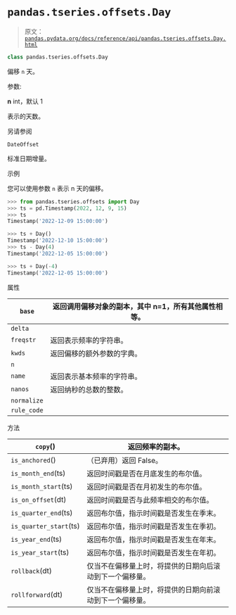 # `pandas.tseries.offsets.Day`

> 原文：[`pandas.pydata.org/docs/reference/api/pandas.tseries.offsets.Day.html`](https://pandas.pydata.org/docs/reference/api/pandas.tseries.offsets.Day.html)

```py
class pandas.tseries.offsets.Day
```

偏移 `n` 天。

参数:

**n** int，默认 1

表示的天数。

另请参阅

`DateOffset`

标准日期增量。

示例

您可以使用参数 `n` 表示 n 天的偏移。

```py
>>> from pandas.tseries.offsets import Day
>>> ts = pd.Timestamp(2022, 12, 9, 15)
>>> ts
Timestamp('2022-12-09 15:00:00') 
```

```py
>>> ts + Day()
Timestamp('2022-12-10 15:00:00')
>>> ts - Day(4)
Timestamp('2022-12-05 15:00:00') 
```

```py
>>> ts + Day(-4)
Timestamp('2022-12-05 15:00:00') 
```

属性

| `base` | 返回调用偏移对象的副本，其中 n=1，所有其他属性相等。 |
| --- | --- |
| `delta` |  |
| `freqstr` | 返回表示频率的字符串。 |
| `kwds` | 返回偏移的额外参数的字典。 |
| `n` |  |
| `name` | 返回表示基本频率的字符串。 |
| `nanos` | 返回纳秒的总数的整数。 |
| `normalize` |  |
| `rule_code` |  |

方法

| `copy`() | 返回频率的副本。 |
| --- | --- |
| `is_anchored`() | （已弃用）返回 False。 |
| `is_month_end`(ts) | 返回时间戳是否在月底发生的布尔值。 |
| `is_month_start`(ts) | 返回时间戳是否在月初发生的布尔值。 |
| `is_on_offset`(dt) | 返回时间戳是否与此频率相交的布尔值。 |
| `is_quarter_end`(ts) | 返回布尔值，指示时间戳是否发生在季末。 |
| `is_quarter_start`(ts) | 返回布尔值，指示时间戳是否发生在季初。 |
| `is_year_end`(ts) | 返回布尔值，指示时间戳是否发生在年末。 |
| `is_year_start`(ts) | 返回布尔值，指示时间戳是否发生在年初。 |
| `rollback`(dt) | 仅当不在偏移量上时，将提供的日期向后滚动到下一个偏移量。 |
| `rollforward`(dt) | 仅当不在偏移量上时，将提供的日期向前滚动到下一个偏移量。 |
